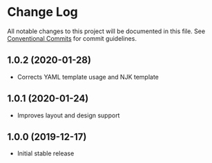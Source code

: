 # Change Log

All notable changes to this project will be documented in this file.
See [Conventional Commits](https://conventionalcommits.org) for commit guidelines.

## 1.0.2 (2020-01-28)

* Corrects YAML template usage and NJK template

## 1.0.1 (2020-01-24)

* Improves layout and design support

## 1.0.0 (2019-12-17)

* Initial stable release
